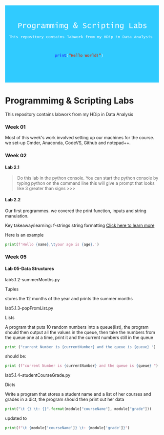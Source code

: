 ![](https://github.com/decvfox/mywork/blob/main/banner.png)

# Programmimg & Scripting Labs
This repository contains labwork from my HDip in Data Analysis

### Week 01

Most of this week's work involved setting up our machines for the course.
we set-up Cmder, Anaconda, CodeVS, Github and notepad++. 

### Week 02

#### Lab 2.1

>Do this lab in the python console.
You can start the python console by typing python on the command line this will
give a prompt that looks like 3 greater than signs >>>

#### Lab 2.2

Our first programmes. we covered the print function, inputs and string manulation.

Key takeaway/learning: f-strings string formatting 
[Click here to learn more](https://realpython.com/python-f-strings/#:~:text=Also%20called%20%E2%80%9Cformatted%20string%20literals,the%20__format__%20protocol.)

Here is an example

```python
print(f'Hello {name},\tyour age is {age}.')
```

### Week 05

#### Lab 05-Data Structures

lab5.1.2-summerMonths.py

Tuples

stores the 12 months of the year and prints the summer months

lab5.1.3-popFromList.py

Lists

A program that puts 10 random numbers into a queue(list), the
program should then output all the values in the queue, then take the
numbers from the queue one at a time, print it and the current numbers still
in the queue

```python
print ("current Number is {currentNumber} and the queue is {queue} ")
```
should be:
```python
print (f"current Number is {currentNumber} and the queue is {queue} ")
```

lab5.1.4-studentCourseGrade.py

Dicts

Write a program that stores a student name and a list of her courses and
grades in a dict, the program should then print out her data

```python
print("\t {} \t: {}".format(module["courseName"], module["grade"]))
```
updated to
```python
print(f"\t {module['courseName']} \t: {module['grade']}")
```
